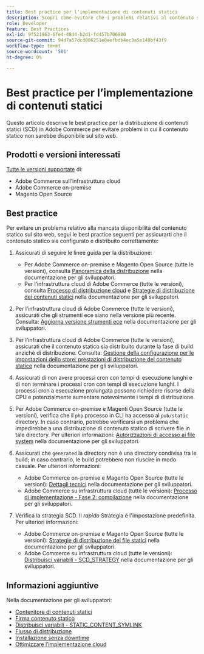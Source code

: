 ```yaml
---
title: Best practice per l’implementazione di contenuti statici
description: Scopri come evitare che i problemi relativi al contenuto statico non vengano visualizzati nella vetrina di Adobe Commerce o del Magento Open Source.
role: Developer
feature: Best Practices
exl-id: 9f521963-6fe4-4844-b2d1-fd457b706900
source-git-commit: 94d7a57dcd006251e8eefbdb4ec3a5e140bf43f9
workflow-type: tm+mt
source-wordcount: '501'
ht-degree: 0%

---
```


# Best practice per l’implementazione di contenuti statici

Questo articolo descrive le best practice per la distribuzione di contenuti statici (SCD) in Adobe Commerce per evitare problemi in cui il contenuto statico non sarebbe disponibile sul sito web.

## Prodotti e versioni interessati

[Tutte le versioni supportate](../../../release/versions.md) di:

* Adobe Commerce sull’infrastruttura cloud
* Adobe Commerce on-premise
* Magento Open Source

## Best practice

Per evitare un problema relativo alla mancata disponibilità del contenuto statico sul sito web, segui le best practice seguenti per assicurarti che il contenuto statico sia configurato e distribuito correttamente:

1. Assicurati di seguire le linee guida per la distribuzione:
   * Per Adobe Commerce on-premise e Magento Open Source (tutte le versioni), consulta [Panoramica della distribuzione](../../../configuration/deployment/overview.md) nella documentazione per gli sviluppatori.
   * Per l’infrastruttura cloud di Adobe Commerce (tutte le versioni), consulta [Processo di distribuzione cloud](https://devdocs.magento.com/cloud/deploy/cloud-deployment-process.html) e [Strategie di distribuzione dei contenuti statici](https://devdocs.magento.com/cloud/deploy/static-content-deployment.html) nella documentazione per gli sviluppatori.

1. Per l’infrastruttura cloud di Adobe Commerce (tutte le versioni), assicurati che gli strumenti ece siano nella versione più recente. Consulta: [Aggiorna versione strumenti ece](https://devdocs.magento.com/cloud/release-notes/ece-release-notes.html) nella documentazione per gli sviluppatori.
1. Per l’infrastruttura cloud di Adobe Commerce (tutte le versioni), assicurati che il contenuto statico sia distribuito durante la fase di build anziché di distribuzione. Consulta: [Gestione della configurazione per le impostazioni dello store: prestazioni di distribuzione del contenuto statico](https://devdocs.magento.com/cloud/live/sens-data-over.html#cloud-confman-scd-over) nella documentazione per gli sviluppatori.
1. Assicurati di non avere processi cron con tempi di esecuzione lunghi e di non terminare i processi cron con tempi di esecuzione lunghi. I processi cron a esecuzione prolungata possono richiedere risorse della CPU e potenzialmente aumentare notevolmente i tempi di distribuzione.
1. Per Adobe Commerce on-premise e Magenti Open Source (tutte le versioni), verifica che il `php` processo in CLI ha accesso al `pub/static` directory. In caso contrario, potrebbe verificarsi un problema che impedirebbe a una distribuzione di contenuto statico di scrivere file in tale directory. Per ulteriori informazioni: [Autorizzazioni di accesso ai file system](https://experienceleague.adobe.com/docs/commerce-operations/configuration-guide/deployment/file-system-permissions.html) nella documentazione per gli sviluppatori.
1. Assicurati che `generated` la directory non è una directory condivisa tra le build; in caso contrario, le build potrebbero non riuscire in modo casuale. Per ulteriori informazioni:
   * Adobe Commerce on-premise e Magento Open Source (tutte le versioni): [Dettagli tecnici](https://experienceleague.adobe.com/docs/commerce-operations/configuration-guide/deployment/technical-details.html) nella documentazione per gli sviluppatori.
   * Adobe Commerce su infrastruttura cloud (tutte le versioni): [Processo di implementazione - Fase 2: compilazione](https://devdocs.magento.com/cloud/reference/discover-deploy.html#cloud-deploy-over-phases-build) nella documentazione per gli sviluppatori.

1. Verifica la strategia SCD. Il *rapido* Strategia è l&#39;impostazione predefinita. Per ulteriori informazioni:
   * Adobe Commerce on-premise e Magento Open Source (tutte le versioni): [Strategie di distribuzione dei file statici](https://experienceleague.adobe.com/docs/commerce-operations/configuration-guide/cli/static-view/static-view-file-strategy.html) nella documentazione per gli sviluppatori.
   * Adobe Commerce su infrastruttura cloud (tutte le versioni): [Distribuisci variabili - SCD\_STRATEGY](https://devdocs.magento.com/cloud/env/variables-deploy.html#scd_strategy) nella documentazione per gli sviluppatori.

## Informazioni aggiuntive

Nella documentazione per gli sviluppatori:

* [Contenitore di contenuti statici](https://developer.adobe.com/commerce/admin-developer/pattern-library/containers/static-content/)
* [Firma contenuto statico](https://experienceleague.adobe.com/docs/commerce-operations/configuration-guide/cache/static-content-signing.html)
* [Distribuisci variabili - STATIC\_CONTENT\_SYMLINK](https://devdocs.magento.com/cloud/env/variables-deploy.html#static_content_symlink)
* [Flusso di distribuzione](../../../performance/deployment-flow.md)
* [Installazione senza downtime](https://devdocs.magento.com/cloud/deploy/reduce-downtime.html)
* [Ottimizzare l’implementazione cloud](https://devdocs.magento.com/cloud/deploy/optimize-cloud-deployment.html)
